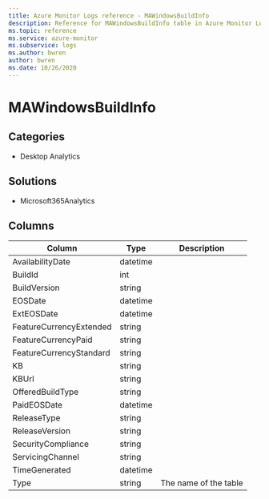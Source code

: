 ```yaml
---
title: Azure Monitor Logs reference - MAWindowsBuildInfo
description: Reference for MAWindowsBuildInfo table in Azure Monitor Logs.
ms.topic: reference
ms.service: azure-monitor
ms.subservice: logs
ms.author: bwren
author: bwren
ms.date: 10/26/2020
---
```


# MAWindowsBuildInfo

 

## Categories

- Desktop Analytics
## Solutions

- Microsoft365Analytics




## Columns

|Column|Type|Description|
|---|---|---|
|AvailabilityDate|datetime||
|BuildId|int||
|BuildVersion|string||
|EOSDate|datetime||
|ExtEOSDate|datetime||
|FeatureCurrencyExtended|string||
|FeatureCurrencyPaid|string||
|FeatureCurrencyStandard|string||
|KB|string||
|KBUrl|string||
|OfferedBuildType|string||
|PaidEOSDate|datetime||
|ReleaseType|string||
|ReleaseVersion|string||
|SecurityCompliance|string||
|ServicingChannel|string||
|TimeGenerated|datetime||
|Type|string|The name of the table|
